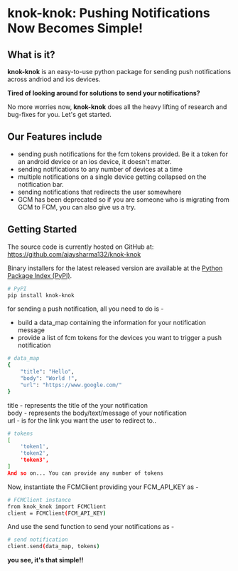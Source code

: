# knok-knok: Pushing Notifications Now Becomes Simple!

## What is it?

**knok-knok** is an easy-to-use python package for sending push notifications across andriod and ios devices.  
  
**Tired of looking around for solutions to send your notifications?**  
  
No more worries now, **knok-knok** does all the heavy lifting of research and bug-fixes for you. Let's get started. 

## Our Features include

  - sending push notifications for the fcm tokens provided. Be it a token for an android device or an ios device, it doesn't matter.
  - sending notifications to any number of devices at a time
  - multiple notifications on a single device getting collapsed on the notification bar.
  - sending notifications that redirects the user somewhere
  - GCM has been deprecated so if you are someone who is migrating from GCM to FCM, you can also give us a try.

## Getting Started
The source code is currently hosted on GitHub at:
https://github.com/ajaysharma132/knok-knok

Binary installers for the latest released version are available at the [Python Package Index (PyPI)](https://pypi.org/project/knok-knok).

```sh
# PyPI
pip install knok-knok
```

for sending a push notification, all you need to do is - 
 - build a data_map containing the information for your notification message
 - provide a list of fcm tokens for the devices you want to trigger a push notification

```sh
# data_map
{
    "title": "Hello",
    "body": "World !",
    "url": "https://www.google.com/"
}  
```
title - represents the title of the your notification  
body - represents the body/text/message of your notification  
url - is for the link you want the user to redirect to..  

```sh
# tokens
[
    'token1', 
    'token2',
    'token3',
]
And so on... You can provide any number of tokens
```

Now, instantiate the FCMClient providing your FCM_API_KEY as -

```sh
# FCMClient instance
from knok_knok import FCMClient
client = FCMClient(FCM_API_KEY)
```

And use the send function to send your notifications as -

```sh
# send notification
client.send(data_map, tokens)
```

**you see, it's that simple!!**